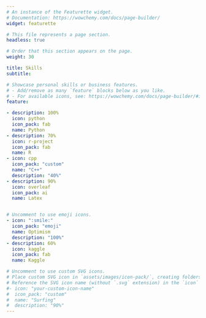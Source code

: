 ```yaml
---
# An instance of the Featurette widget.
# Documentation: https://wowchemy.com/docs/page-builder/
widget: featurette

# This file represents a page section.
headless: true

# Order that this section appears on the page.
weight: 30

title: Skills
subtitle:

# Showcase personal skills or business features.
# - Add/remove as many `feature` blocks below as you like.
# - For available icons, see: https://wowchemy.com/docs/page-builder/#icons
feature:

- description: 100%
  icon: python
  icon_pack: fab
  name: Python 
- description: 70%
  icon: r-project
  icon_pack: fab
  name: R
- icon: cpp
  icon_pack: "custom"
  name: "C++"
  description: "40%"
- description: 90%
  icon: overleaf
  icon_pack: ai
  name: Latex


# Uncomment to use emoji icons.
- icon: ":smile:"
  icon_pack: "emoji"
  name: Optimism
  description: "100%"  
- description: 60%
  icon: kaggle
  icon_pack: fab
  name: Kaggle

# Uncomment to use custom SVG icons.
# Place custom SVG icon in `assets/images/icon-pack/`, creating folders if necessary.
# Reference the SVG icon name (without `.svg` extension) in the `icon` field.
#- icon: "your-custom-icon-name"
#  icon_pack: "custom"
#  name: "Surfing"
#  description: "90%"
---
```

